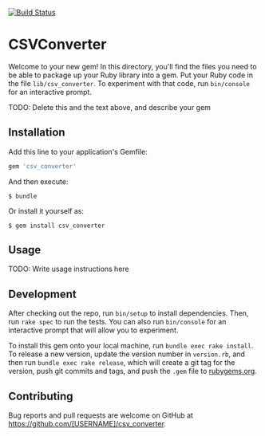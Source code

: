 [![Build Status](https://travis-ci.org/francisco-rojas/basic_ruby.svg?branch=master)](https://travis-ci.org/francisco-rojas/basic_ruby)

# CSVConverter

Welcome to your new gem! In this directory, you'll find the files you need to be able to package up your Ruby library into a gem. Put your Ruby code in the file `lib/csv_converter`. To experiment with that code, run `bin/console` for an interactive prompt.

TODO: Delete this and the text above, and describe your gem

## Installation

Add this line to your application's Gemfile:

```ruby
gem 'csv_converter'
```

And then execute:

    $ bundle

Or install it yourself as:

    $ gem install csv_converter

## Usage

TODO: Write usage instructions here

## Development

After checking out the repo, run `bin/setup` to install dependencies. Then, run `rake spec` to run the tests. You can also run `bin/console` for an interactive prompt that will allow you to experiment.

To install this gem onto your local machine, run `bundle exec rake install`. To release a new version, update the version number in `version.rb`, and then run `bundle exec rake release`, which will create a git tag for the version, push git commits and tags, and push the `.gem` file to [rubygems.org](https://rubygems.org).

## Contributing

Bug reports and pull requests are welcome on GitHub at https://github.com/[USERNAME]/csv_converter.
